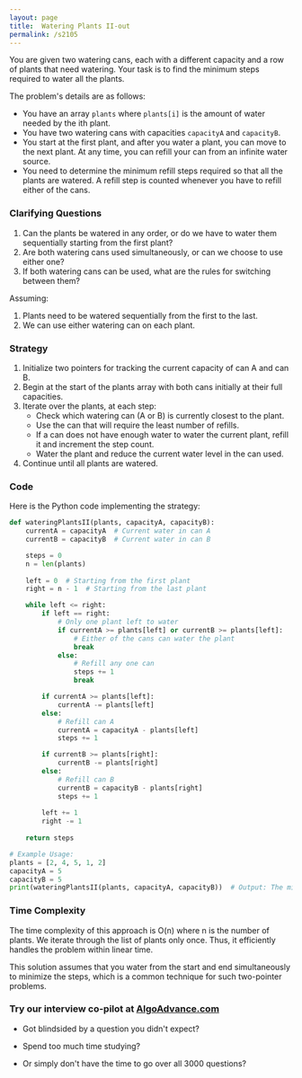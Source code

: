 ```yaml
---
layout: page
title:  Watering Plants II-out
permalink: /s2105
---
```


You are given two watering cans, each with a different capacity and a row of plants that need watering. Your task is to find the minimum steps required to water all the plants.

The problem's details are as follows:

- You have an array `plants` where `plants[i]` is the amount of water needed by the ith plant.
- You have two watering cans with capacities `capacityA` and `capacityB`.
- You start at the first plant, and after you water a plant, you can move to the next plant. At any time, you can refill your can from an infinite water source.
- You need to determine the minimum refill steps required so that all the plants are watered. A refill step is counted whenever you have to refill either of the cans.

### Clarifying Questions

1. Can the plants be watered in any order, or do we have to water them sequentially starting from the first plant?
2. Are both watering cans used simultaneously, or can we choose to use either one?
3. If both watering cans can be used, what are the rules for switching between them?

Assuming:
1. Plants need to be watered sequentially from the first to the last.
2. We can use either watering can on each plant.

### Strategy

1. Initialize two pointers for tracking the current capacity of can A and can B.
2. Begin at the start of the plants array with both cans initially at their full capacities.
3. Iterate over the plants, at each step:
   - Check which watering can (A or B) is currently closest to the plant.
   - Use the can that will require the least number of refills.
   - If a can does not have enough water to water the current plant, refill it and increment the step count.
   - Water the plant and reduce the current water level in the can used.
4. Continue until all plants are watered.

### Code

Here is the Python code implementing the strategy:

```python
def wateringPlantsII(plants, capacityA, capacityB):
    currentA = capacityA  # Current water in can A
    currentB = capacityB  # Current water in can B

    steps = 0
    n = len(plants)
    
    left = 0  # Starting from the first plant
    right = n - 1  # Starting from the last plant

    while left <= right:
        if left == right:
            # Only one plant left to water
            if currentA >= plants[left] or currentB >= plants[left]:
                # Either of the cans can water the plant
                break
            else:
                # Refill any one can
                steps += 1
                break

        if currentA >= plants[left]:
            currentA -= plants[left]
        else:
            # Refill can A
            currentA = capacityA - plants[left]
            steps += 1

        if currentB >= plants[right]:
            currentB -= plants[right]
        else:
            # Refill can B
            currentB = capacityB - plants[right]
            steps += 1
            
        left += 1
        right -= 1
    
    return steps

# Example Usage:
plants = [2, 4, 5, 1, 2]
capacityA = 5
capacityB = 5
print(wateringPlantsII(plants, capacityA, capacityB))  # Output: The minimum number of refills required
```

### Time Complexity

The time complexity of this approach is O(n) where n is the number of plants. We iterate through the list of plants only once. Thus, it efficiently handles the problem within linear time.

This solution assumes that you water from the start and end simultaneously to minimize the steps, which is a common technique for such two-pointer problems.


### Try our interview co-pilot at [AlgoAdvance.com](https://algoAdvance.com)

- Got blindsided by a question you didn't expect?

- Spend too much time studying?

- Or simply don't have the time to go over all 3000 questions?

